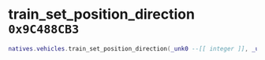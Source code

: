 # train_set_position_direction `0x9C488CB3`

```lua
natives.vehicles.train_set_position_direction(_unk0 --[[ integer ]], _unk1 --[[ integer ]], _unk2 --[[ integer ]])
```